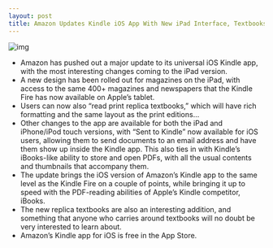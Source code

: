 ```yaml
---
layout: post
title: Amazon Updates Kindle iOS App With New iPad Interface, Textbooks, and More
---
```

![img](http://media.idownloadblog.com/wp-content/uploads/2011/12/mzl.qihwnwfg.jpeg)
* Amazon has pushed out a major update to its universal iOS Kindle app, with the most interesting changes coming to the iPad version.
* A new design has been rolled out for magazines on the iPad, with access to the same 400+ magazines and newspapers that the Kindle Fire has now available on Apple’s tablet.
* Users can now also “read print replica textbooks,” which will have rich formatting and the same layout as the print editions…
* Other changes to the app are available for both the iPad and iPhone/iPod touch versions, with “Sent to Kindle” now available for iOS users, allowing them to send documents to an email address and have them show up inside the Kindle app. This also ties in with Kindle’s iBooks-like ability to store and open PDFs, with all the usual contents and thumbnails that accompany them.
* The update brings the iOS version of Amazon’s Kindle app to the same level as the Kindle Fire on a couple of points, while bringing it up to speed with the PDF-reading abilities of Apple’s Kindle competitor, iBooks.
* The new replica textbooks are also an interesting addition, and something that anyone who carries around textbooks will no doubt be very interested to learn about.
* Amazon’s Kindle app for iOS is free in the App Store.

